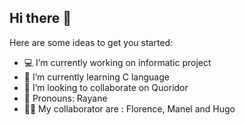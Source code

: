 ## Hi there 👋

<!--
**rayanemsl/rayanemsl** is a ✨ _special_ ✨ repository because its `README.md` (this file) appears on your GitHub profile.
-->
Here are some ideas to get you started:

- 💻 I’m currently working on informatic project
- 👾 I’m currently learning C language 
- 🧩 I’m looking to collaborate on Quoridor
- 🤗 Pronouns: Rayane
- 👯‍♀ My collaborator are : Florence, Manel and Hugo

 